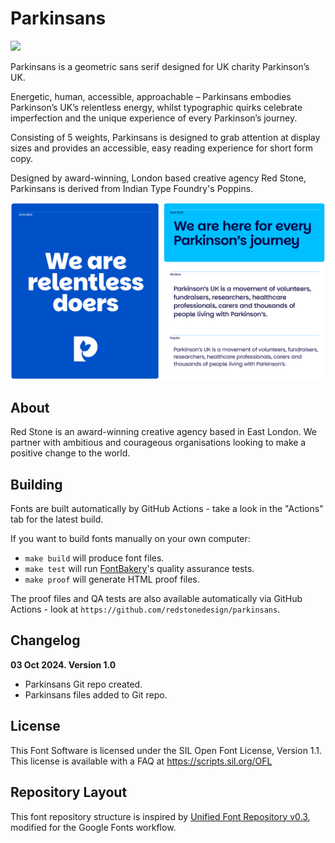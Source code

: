 
# Parkinsans

[![][Fontbakery]](https://redstonedesign.github.io/parkinsans/fontbakery/fontbakery-report.html)


[Fontbakery]: https://img.shields.io/endpoint?url=https%3A%2F%2Fraw.githubusercontent.com%2Fgooglefonts%2Fgooglefonts-project-template%2Fgh-pages%2Fbadges%2Foverall.json


Parkinsans is a geometric sans serif designed for UK charity Parkinson’s UK.

Energetic, human, accessible, approachable – Parkinsans embodies Parkinson’s UK’s relentless energy, whilst typographic quirks celebrate imperfection and the unique experience of every Parkinson’s journey.

Consisting of 5 weights, Parkinsans is designed to grab attention at display sizes and provides an accessible, easy reading experience for short form copy.

Designed by award-winning, London based creative agency Red Stone, Parkinsans is derived from Indian Type Foundry's Poppins.


![Parkinsans](documentation/Parkinsans.png)

## About

Red Stone is an award-winning creative agency based in East London. We partner with ambitious and courageous organisations looking to make a positive change to the world.

## Building

Fonts are built automatically by GitHub Actions - take a look in the "Actions" tab for the latest build.

If you want to build fonts manually on your own computer:

* `make build` will produce font files.
* `make test` will run [FontBakery](https://github.com/googlefonts/fontbakery)'s quality assurance tests.
* `make proof` will generate HTML proof files.

The proof files and QA tests are also available automatically via GitHub Actions - look at `https://github.com/redstonedesign/parkinsans`.

## Changelog


**03 Oct 2024. Version 1.0**
- Parkinsans Git repo created.
- Parkinsans files added to Git repo.

## License

This Font Software is licensed under the SIL Open Font License, Version 1.1.
This license is available with a FAQ at
https://scripts.sil.org/OFL

## Repository Layout

This font repository structure is inspired by [Unified Font Repository v0.3](https://github.com/unified-font-repository/Unified-Font-Repository), modified for the Google Fonts workflow.
